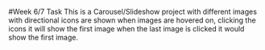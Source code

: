 #Week 6/7 Task
This is a Carousel/Slideshow project with different images with directional icons are shown when images are hovered on, clicking the icons it will show the first image when the last image is clicked it would show the first image.
 
